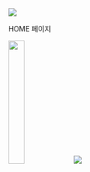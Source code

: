 <img src="https://capsule-render.vercel.app/api?type=waving&color=BDBDC8&height=150&section=header" />
<p>HOME 페이지</p> 
<img src="https://github.com/user-attachments/assets/5b764aad-5fc6-4fb7-9246-6e3e8cde3c2d" width="25%"></img>
<img src="https://capsule-render.vercel.app/api?type=waving&color=BDBDC8&height=150&section=footer" />
